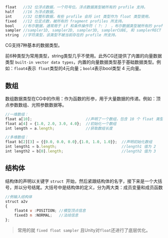 ```js
float   //32 位浮点数据，一个符号位。浮点数据类型被所有的 profile 支持。
half    //16 为浮点数据。
int     //32 位整形数据，有些 profile 会将 int 类型作为 float 类型使用。
fixed   //12 位定点数，被所有的 fragment profiles 所支持。
bool    //布尔数据，通常用于 if 和条件操作符（ ?: ） ，布尔数据类型被所有的 profiles 支持。
sampler //sampler1D, sampler2D, sampler3D, samplerCUBE, 和 samplerRECT 。
string  //字符类型，该类型不被当前存在的 profile 所支持。
```
CG支持7种基本的数据类型。

前6种类型为常用类型，string类型几乎不使用。此外CG还提供了内置的向量数据类型 ```built-in vector data types```，内置的向量数据类型基于基础数据类型。例如：```float4```表示``` float```类型的4元向量；```bool4```表示bool类型 4 元向量。

## 数组 

数组数据类型在CG中的作用：作为函数的形参，用于大量数据的传递。例如：顶点参数数组、光照参数数据等。

```js
//一维数组：
float a[10];                        //声明了一个数组，包含 10 个 float 类型数据
float a[4] = {1.0, 2.0, 3.0, 4.0};  //初始化一个数组
int length = a.length;              //获取数组长度

//多维数组：
float b[2][3] = {{0.0, 0.0, 0.0},{1.0, 1.0, 1.0}};  //声明初始化数组
int length1 = b.length;                             //length1 值为 2
int length2 = b[0].length;                          //length2 值为 3
```

## 结构体 

结构体的声明以关键字 ```struct ```开始，然后紧跟结构体的名字，接下来是一个大括号，并以分号结尾。大括号中是结构体的定义，分为两大类：成员变量和成员函数

```js
//例输入结构体
struct a2v
{
    float4 v :POSITION; //模型顶点信息
    fixed3 n :NORMAL;   //法线信息
};
```

> 常用的就 ```fixed float sampler``` 且Unity对```float```还进行了底层优化。
